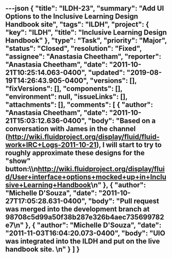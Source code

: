 ---json
{
  "title": "ILDH-23",
  "summary": "Add UI Options to the Inclusive Learning Design Handbook site",
  "tags": "ILDH",
  "project": {
    "key": "ILDH",
    "title": "Inclusive Learning Design Handbook"
  },
  "type": "Task",
  "priority": "Major",
  "status": "Closed",
  "resolution": "Fixed",
  "assignee": "Anastasia Cheetham",
  "reporter": "Anastasia Cheetham",
  "date": "2011-10-21T10:25:14.063-0400",
  "updated": "2019-08-19T14:26:43.905-0400",
  "versions": [],
  "fixVersions": [],
  "components": [],
  "environment": null,
  "issueLinks": [],
  "attachments": [],
  "comments": [
    {
      "author": "Anastasia Cheetham",
      "date": "2011-10-21T15:03:12.636-0400",
      "body": "Based on a conversation with James in the channel (<http://wiki.fluidproject.org/display/fluid/fluid-work+IRC+Logs-2011-10-21>), I will start to try to roughly approximate these designs for the \"show\" button:\\\n<http://wiki.fluidproject.org/display/fluid/User+interface+options+mocked+up+in+Inclusive+Learning+Handbook>\n"
    },
    {
      "author": "Michelle D'Souza",
      "date": "2011-10-27T17:05:28.631-0400",
      "body": "Pull request was merged into the development branch at 98708c5d99a50f38b287e326b4aec735699782e7\n"
    },
    {
      "author": "Michelle D'Souza",
      "date": "2011-11-03T16:04:20.073-0400",
      "body": "UIO was integrated into the ILDH and put on the live handbook site.&#x20;\n"
    }
  ]
}
---

        